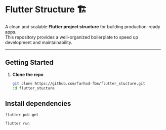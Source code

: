 # Flutter Structure 🏗️

A clean and scalable **Flutter project structure** for building production-ready apps.  
This repository provides a well-organized boilerplate to speed up development and maintainability.



---

## Getting Started

1. **Clone the repo**
   ```sh
   git clone https://github.com/farhad-fbm/flutter_stucture.git
   cd flutter_stucture

## Install dependencies
```
flutter pub get
```
```
flutter run
```
